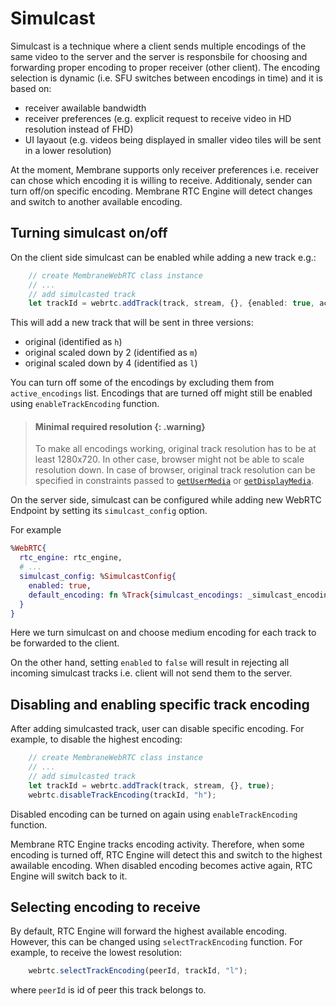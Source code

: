 # Simulcast

Simulcast is a technique where a client sends multiple encodings of the same video to the server and the server is responsbile for choosing and forwarding proper encoding to proper receiver (other client). The encoding selection is dynamic (i.e. SFU switches between encodings in time) and it is based on:

* receiver awailable bandwidth
* receiver preferences (e.g. explicit request to receive video in HD resolution instead of FHD)
* UI layaout (e.g. videos being displayed in smaller video tiles will be sent in a lower resolution)

At the moment, Membrane supports only receiver preferences i.e. receiver can chose which encoding it is willing to receive. Additionaly, sender can turn off/on specific encoding. Membrane RTC Engine will detect changes and switch to another available encoding.

## Turning simulcast on/off

On the client side simulcast can be enabled while adding a new track e.g.:

```ts
    // create MembraneWebRTC class instance
    // ...
    // add simulcasted track
    let trackId = webrtc.addTrack(track, stream, {}, {enabled: true, active_encodings: ["l", "m", "h"]});
```

This will add a new track that will be sent in three versions:
* original (identified as `h`)
* original scaled down by 2 (identified as `m`)
* original scaled down by 4 (identified as `l`)

You can turn off some of the encodings by excluding them from `active_encodings` list.
Encodings that are turned off might still be enabled using `enableTrackEncoding` function.

> #### Minimal required resolution {: .warning}
>
> To make all encodings working, original track resolution has to be at least 1280x720.
> In other case, browser might not be able to scale resolution down.
> In case of browser, original track resolution can be specified in constraints
> passed to [`getUserMedia`](https://developer.mozilla.org/en-US/docs/Web/API/MediaDevices/getUserMedia) 
> or [`getDisplayMedia`](https://developer.mozilla.org/en-US/docs/Web/API/MediaDevices/getDisplayMedia).

On the server side, simulcast can be configured while adding new WebRTC Endpoint by setting its `simulcast_config` option.

For example

```elixir
%WebRTC{
  rtc_engine: rtc_engine,
  # ...
  simulcast_config: %SimulcastConfig{
    enabled: true,
    default_encoding: fn %Track{simulcast_encodings: _simulcast_encodings} -> "m" end
  }
}
```

Here we turn simulcast on and choose medium encoding for each track to be forwarded to the client.

On the other hand, setting `enabled` to `false` will result in rejecting all incoming simulcast tracks i.e. client will not send them to the server.

## Disabling and enabling specific track encoding

After adding simulcasted track, user can disable specific encoding.
For example, to disable the highest encoding:

```ts
    // create MembraneWebRTC class instance
    // ...
    // add simulcasted track
    let trackId = webrtc.addTrack(track, stream, {}, true);
    webrtc.disableTrackEncoding(trackId, "h");
```

Disabled encoding can be turned on again using `enableTrackEncoding` function.

Membrane RTC Engine tracks encoding activity. 
Therefore, when some encoding is turned off, RTC Engine will detect this and switch to 
the highest awailable encoding.
When disabled encoding becomes active again, RTC Engine will switch back to it.

## Selecting encoding to receive

By default, RTC Engine will forward the highest available encoding.
However, this can be changed using `selectTrackEncoding` function.
For example, to receive the lowest resolution:

```ts
    webrtc.selectTrackEncoding(peerId, trackId, "l");
```

where `peerId` is id of peer this track belongs to.
